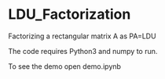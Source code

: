 # LDU_Factorization
Factorizing a rectangular matrix A as PA=LDU

The code requires Python3 and numpy to run.

To see the demo open demo.ipynb
